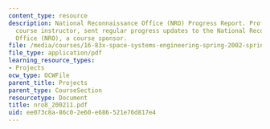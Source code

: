 ```yaml
---
content_type: resource
description: National Reconnaissance Office (NRO) Progress Report. Prof. Miller, a
  course instructor, sent regular progress updates to the National Reconnaissance
  Office (NRO), a course sponsor.
file: /media/courses/16-83x-space-systems-engineering-spring-2002-spring-2003/ee073c8a86c02e60e686521e76d817e4_nro8_200211.pdf
file_type: application/pdf
learning_resource_types:
- Projects
ocw_type: OCWFile
parent_title: Projects
parent_type: CourseSection
resourcetype: Document
title: nro8_200211.pdf
uid: ee073c8a-86c0-2e60-e686-521e76d817e4
---
```

